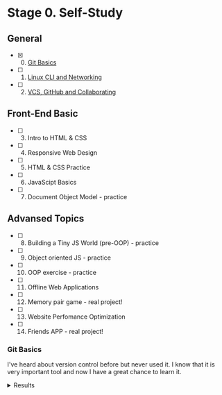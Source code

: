 # Stage 0. Self-Study

## General
- [X] 0. [Git Basics](#git-basics) 
- [ ] 1. [Linux CLI and Networking](#2-linux-cli-and-networking)
- [ ] 2. [VCS, GitHub and Collaborating](#3-git-collaboration)

## Front-End Basic
- [ ] 3. Intro to HTML & CSS
- [ ] 4. Responsive Web Design
- [ ] 5. HTML & CSS Practice
- [ ] 6. JavaScipt Basics
- [ ] 7. Document Object Model - practice 

## Advansed Topics
- [ ]  8. Building a Tiny JS World (pre-OOP) - practice
- [ ]  9. Object oriented JS - practice
- [ ] 10. OOP exercise - practice
- [ ] 11. Offline Web Applications
- [ ] 12. Memory pair game - real project!
- [ ] 13. Website Perfomance Optimization 
- [ ] 14. Friends APP - real project!


### Git Basics
<p>I've heard about version control before but never used it. I know that it is very important tool and now I have a great chance to learn it.</p>
<details><summary>Results</summary>
<img src="/img/Introduction-to-Version-Control.jpg" alt="Introduction to Version Control screenshot" title="Introduction to Version Control">
<img src="/img/Using-Git-Locally.jpg" alt="Using Git Locally screenshot" title="Using Git Locally">
<img src="/img/Git-and-GitHub-Introduction.jpg" alt="Git and GitHub Introduction screenshot" title="Git & GitHub Introduction">
<img src="/img/Git-and-GitHub-Push-and-Pull.jpg" alt="Git & GitHub Push and Pull screenshot" title="Git & GitHub Push and Pull">
</details>
